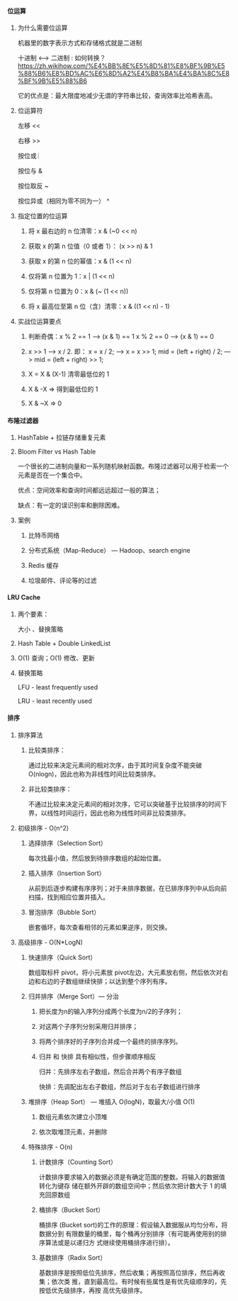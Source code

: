 #### 位运算


1. 为什么需要位运算

	机器里的数字表示方式和存储格式就是二进制
	
	十进制 <—> 二进制 : 如何转换？
	https://zh.wikihow.com/%E4%BB%8E%E5%8D%81%E8%BF%9B%E5%88%B6%E8%BD%AC%E6%8D%A2%E4%B8%BA%E4%BA%8C%E8%BF%9B%E5%88%B6
	
	它的优点是：最大限度地减少无谓的字符串比较，查询效率比哈希表高。

2. 位运算符

	左移     <<  
	
	右移     >>   
	
	按位或   ︳
	
	按位与   &
	
	按位取反 ~
	
	按位异或（相同为零不同为一） ^

3. 指定位置的位运算

	1. 将 x 最右边的 n 位清零：x & (~0 << n)
	
	2. 获取 x 的第 n 位值（0 或者 1）： (x >> n) & 1
	
	3. 获取 x 的第 n 位的幂值：x & (1 << n)
	
	4. 仅将第 n 位置为 1：x | (1 << n)
	
	5. 仅将第 n 位置为 0：x & (~ (1 << n))
	
	6. 将 x 最高位至第 n 位（含）清零：x & ((1 << n) - 1)

4. 实战位运算要点

	1. 判断奇偶：x % 2 == 1 —> (x & 1) == 1    x % 2 == 0 —> (x & 1) == 0

	2. x >> 1 —> x / 2. 
	   即： x = x / 2; —> x = x >> 1;
	   mid = (left + right) / 2; —> mid = (left + right) >> 1;
   
	3. X = X & (X-1) 清零最低位的 1

	4. X & -X => 得到最低位的 1

	5. X & ~X => 0
   
   
#### 布隆过滤器


1. HashTable + 拉链存储重复元素

		
2. Bloom Filter vs Hash Table

	一个很长的二进制向量和一系列随机映射函数。布隆过滤器可以用于检索一个元素是否在一个集合中。

	优点：空间效率和查询时间都远远超过一般的算法；
	
	缺点：有一定的误识别率和删除困难。
	
3. 案例

	1. 比特币网络

	2. 分布式系统（Map-Reduce） — Hadoop、search engine

	3. Redis 缓存

	4. 垃圾邮件、评论等的过滤


#### LRU Cache
	
1.  两个要素： 

	大小 、替换策略

2.  Hash Table + Double LinkedList

3.  O(1) 查询；O(1) 修改、更新

4.  替换策略

	LFU - least frequently used

	LRU - least recently used
	

#### 排序
	
1. 排序算法

	1. 比较类排序：
	
		通过比较来决定元素间的相对次序，由于其时间复杂度不能突破O(nlogn)，因此也称为非线性时间比较类排序。
		
	2. 非比较类排序：
	
		不通过比较来决定元素间的相对次序，它可以突破基于比较排序的时间下界，以线性时间运行，因此也称为线性时间非比较类排序。
	

2. 初级排序 - O(n^2)

	1. 选择排序（Selection Sort）
	
		每次找最小值，然后放到待排序数组的起始位置。
		
	2. 插入排序（Insertion Sort）
	
		从前到后逐步构建有序序列；对于未排序数据，在已排序序列中从后向前扫描，找到相应位置并插入。
		
	3. 冒泡排序（Bubble Sort）
	
		嵌套循环，每次查看相邻的元素如果逆序，则交换。
		
		
3. 高级排序 - O(N*LogN)

	1. 快速排序（Quick Sort）
	
		数组取标杆 pivot，将小元素放 pivot左边，大元素放右侧，然后依次对右边和右边的子数组继续快排；以达到整个序列有序。
		
		
	2. 归并排序（Merge Sort）— 分治
	
		1. 把长度为n的输入序列分成两个长度为n/2的子序列；
		
		2. 对这两个子序列分别采用归并排序；
		
		3. 将两个排序好的子序列合并成一个最终的排序序列。
		
		4. 归并 和 快排 具有相似性，但步骤顺序相反
		
			归并：先排序左右子数组，然后合并两个有序子数组
			
			快排：先调配出左右子数组，然后对于左右子数组进行排序
			
			
	3. 堆排序（Heap Sort） — 堆插入 O(logN)，取最大/小值 O(1)
	
		1. 数组元素依次建立小顶堆
		
		2. 依次取堆顶元素，并删除

		

	4. 特殊排序 - O(n)
	
		1. 计数排序（Counting Sort）
		
			计数排序要求输入的数据必须是有确定范围的整数。将输入的数据值转化为键存
			储在额外开辟的数组空间中；然后依次把计数大于 1 的填充回原数组
			
		2. 桶排序（Bucket Sort）
		
			桶排序 (Bucket sort)的工作的原理：假设输入数据服从均匀分布，将数据分到
			有限数量的桶里，每个桶再分别排序（有可能再使用别的排序算法或是以递归方
			式继续使用桶排序进行排）。
			
		3. 基数排序（Radix Sort）
		
			基数排序是按照低位先排序，然后收集；再按照高位排序，然后再收集；依次类
			推，直到最高位。有时候有些属性是有优先级顺序的，先按低优先级排序，再按
			高优先级排序。

